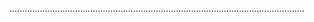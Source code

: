 .....................................................................................................................

